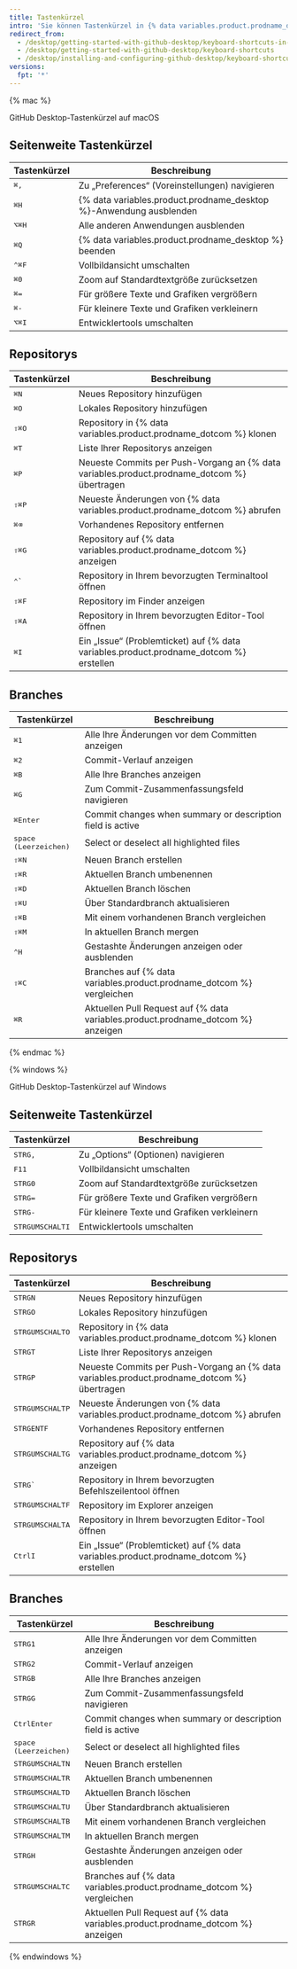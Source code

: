 ```yaml
---
title: Tastenkürzel
intro: 'Sie können Tastenkürzel in {% data variables.product.prodname_desktop %} verwenden.'
redirect_from:
  - /desktop/getting-started-with-github-desktop/keyboard-shortcuts-in-github-desktop/
  - /desktop/getting-started-with-github-desktop/keyboard-shortcuts
  - /desktop/installing-and-configuring-github-desktop/keyboard-shortcuts
versions:
  fpt: '*'
---
```


{% mac %}

GitHub Desktop-Tastenkürzel auf macOS

## Seitenweite Tastenkürzel

| Tastenkürzel                         | Beschreibung                                                       |
| ------------------------------------ | ------------------------------------------------------------------ |
| <kbd>⌘</kbd><kbd>,</kbd>             | Zu „Preferences“ (Voreinstellungen) navigieren                     |
| <kbd>⌘</kbd><kbd>H</kbd>             | {% data variables.product.prodname_desktop %}-Anwendung ausblenden |
| <kbd>⌥</kbd><kbd>⌘</kbd><kbd>H</kbd> | Alle anderen Anwendungen ausblenden                                |
| <kbd>⌘</kbd><kbd>Q</kbd>             | {% data variables.product.prodname_desktop %} beenden              |
| <kbd>⌃</kbd><kbd>⌘</kbd><kbd>F</kbd> | Vollbildansicht umschalten                                         |
| <kbd>⌘</kbd><kbd>0</kbd>             | Zoom auf Standardtextgröße zurücksetzen                            |
| <kbd>⌘</kbd><kbd>=</kbd>             | Für größere Texte und Grafiken vergrößern                          |
| <kbd>⌘</kbd><kbd>-</kbd>             | Für kleinere Texte und Grafiken verkleinern                        |
| <kbd>⌥</kbd><kbd>⌘</kbd><kbd>I</kbd> | Entwicklertools umschalten                                         |

## Repositorys

| Tastenkürzel                         | Beschreibung                                                                                |
| ------------------------------------ | ------------------------------------------------------------------------------------------- |
| <kbd>⌘</kbd><kbd>N</kbd>             | Neues Repository hinzufügen                                                                 |
| <kbd>⌘</kbd><kbd>O</kbd>             | Lokales Repository hinzufügen                                                               |
| <kbd>⇧</kbd><kbd>⌘</kbd><kbd>O</kbd> | Repository in {% data variables.product.prodname_dotcom %} klonen                           |
| <kbd>⌘</kbd><kbd>T</kbd>             | Liste Ihrer Repositorys anzeigen                                                            |
| <kbd>⌘</kbd><kbd>P</kbd>             | Neueste Commits per Push-Vorgang an {% data variables.product.prodname_dotcom %} übertragen |
| <kbd>⇧</kbd><kbd>⌘</kbd><kbd>P</kbd> | Neueste Änderungen von {% data variables.product.prodname_dotcom %} abrufen                 |
| <kbd>⌘</kbd><kbd>⌫</kbd>             | Vorhandenes Repository entfernen                                                            |
| <kbd>⇧</kbd><kbd>⌘</kbd><kbd>G</kbd> | Repository auf {% data variables.product.prodname_dotcom %} anzeigen                        |
| <kbd>⌃</kbd><kbd>&grave;</kbd>       | Repository in Ihrem bevorzugten Terminaltool öffnen                                         |
| <kbd>⇧</kbd><kbd>⌘</kbd><kbd>F</kbd> | Repository im Finder anzeigen                                                               |
| <kbd>⇧</kbd><kbd>⌘</kbd><kbd>A</kbd> | Repository in Ihrem bevorzugten Editor-Tool öffnen                                          |
| <kbd>⌘</kbd><kbd>I</kbd>             | Ein „Issue“ (Problemticket) auf {% data variables.product.prodname_dotcom %} erstellen      |

## Branches

| Tastenkürzel                         | Beschreibung                                                                     |
| ------------------------------------ | -------------------------------------------------------------------------------- |
| <kbd>⌘</kbd><kbd>1</kbd>             | Alle Ihre Änderungen vor dem Committen anzeigen                                  |
| <kbd>⌘</kbd><kbd>2</kbd>             | Commit-Verlauf anzeigen                                                          |
| <kbd>⌘</kbd><kbd>B</kbd>             | Alle Ihre Branches anzeigen                                                      |
| <kbd>⌘</kbd><kbd>G</kbd>             | Zum Commit-Zusammenfassungsfeld navigieren                                       |
| <kbd>⌘</kbd><kbd>Enter</kbd>         | Commit changes when summary or description field is active                       |
| <kbd>space (Leerzeichen)</kbd>       | Select or deselect all highlighted files                                         |
| <kbd>⇧</kbd><kbd>⌘</kbd><kbd>N</kbd> | Neuen Branch erstellen                                                           |
| <kbd>⇧</kbd><kbd>⌘</kbd><kbd>R</kbd> | Aktuellen Branch umbenennen                                                      |
| <kbd>⇧</kbd><kbd>⌘</kbd><kbd>D</kbd> | Aktuellen Branch löschen                                                         |
| <kbd>⇧</kbd><kbd>⌘</kbd><kbd>U</kbd> | Über Standardbranch aktualisieren                                                |
| <kbd>⇧</kbd><kbd>⌘</kbd><kbd>B</kbd> | Mit einem vorhandenen Branch vergleichen                                         |
| <kbd>⇧</kbd><kbd>⌘</kbd><kbd>M</kbd> | In aktuellen Branch mergen                                                       |
| <kbd>⌃</kbd><kbd>H</kbd>             | Gestashte Änderungen anzeigen oder ausblenden                                    |
| <kbd>⇧</kbd><kbd>⌘</kbd><kbd>C</kbd> | Branches auf {% data variables.product.prodname_dotcom %} vergleichen            |
| <kbd>⌘</kbd><kbd>R</kbd>             | Aktuellen Pull Request auf {% data variables.product.prodname_dotcom %} anzeigen |

{% endmac %}

{% windows %}

GitHub Desktop-Tastenkürzel auf Windows

## Seitenweite Tastenkürzel

| Tastenkürzel                                   | Beschreibung                                |
| ---------------------------------------------- | ------------------------------------------- |
| <kbd>STRG</kbd><kbd>,</kbd>                    | Zu „Options“ (Optionen) navigieren          |
| <kbd>F11</kbd>                                 | Vollbildansicht umschalten                  |
| <kbd>STRG</kbd><kbd>0</kbd>                    | Zoom auf Standardtextgröße zurücksetzen     |
| <kbd>STRG</kbd><kbd>=</kbd>                    | Für größere Texte und Grafiken vergrößern   |
| <kbd>STRG</kbd><kbd>-</kbd>                    | Für kleinere Texte und Grafiken verkleinern |
| <kbd>STRG</kbd><kbd>UMSCHALT</kbd><kbd>I</kbd> | Entwicklertools umschalten                  |

## Repositorys

| Tastenkürzel                                   | Beschreibung                                                                                |
| ---------------------------------------------- | ------------------------------------------------------------------------------------------- |
| <kbd>STRG</kbd><kbd>N</kbd>                    | Neues Repository hinzufügen                                                                 |
| <kbd>STRG</kbd><kbd>O</kbd>                    | Lokales Repository hinzufügen                                                               |
| <kbd>STRG</kbd><kbd>UMSCHALT</kbd><kbd>O</kbd> | Repository in {% data variables.product.prodname_dotcom %} klonen                           |
| <kbd>STRG</kbd><kbd>T</kbd>                    | Liste Ihrer Repositorys anzeigen                                                            |
| <kbd>STRG</kbd><kbd>P</kbd>                    | Neueste Commits per Push-Vorgang an {% data variables.product.prodname_dotcom %} übertragen |
| <kbd>STRG</kbd><kbd>UMSCHALT</kbd><kbd>P</kbd> | Neueste Änderungen von {% data variables.product.prodname_dotcom %} abrufen                 |
| <kbd>STRG</kbd><kbd>ENTF</kbd>                 | Vorhandenes Repository entfernen                                                            |
| <kbd>STRG</kbd><kbd>UMSCHALT</kbd><kbd>G</kbd> | Repository auf {% data variables.product.prodname_dotcom %} anzeigen                        |
| <kbd>STRG</kbd><kbd>&grave;</kbd>              | Repository in Ihrem bevorzugten Befehlszeilentool öffnen                                    |
| <kbd>STRG</kbd><kbd>UMSCHALT</kbd><kbd>F</kbd> | Repository im Explorer anzeigen                                                             |
| <kbd>STRG</kbd><kbd>UMSCHALT</kbd><kbd>A</kbd> | Repository in Ihrem bevorzugten Editor-Tool öffnen                                          |
| <kbd>Ctrl</kbd><kbd>I</kbd>                    | Ein „Issue“ (Problemticket) auf {% data variables.product.prodname_dotcom %} erstellen      |

## Branches

| Tastenkürzel                                   | Beschreibung                                                                     |
| ---------------------------------------------- | -------------------------------------------------------------------------------- |
| <kbd>STRG</kbd><kbd>1</kbd>                    | Alle Ihre Änderungen vor dem Committen anzeigen                                  |
| <kbd>STRG</kbd><kbd>2</kbd>                    | Commit-Verlauf anzeigen                                                          |
| <kbd>STRG</kbd><kbd>B</kbd>                    | Alle Ihre Branches anzeigen                                                      |
| <kbd>STRG</kbd><kbd>G</kbd>                    | Zum Commit-Zusammenfassungsfeld navigieren                                       |
| <kbd>Ctrl</kbd><kbd>Enter</kbd>                | Commit changes when summary or description field is active                       |
| <kbd>space (Leerzeichen)</kbd>                 | Select or deselect all highlighted files                                         |
| <kbd>STRG</kbd><kbd>UMSCHALT</kbd><kbd>N</kbd> | Neuen Branch erstellen                                                           |
| <kbd>STRG</kbd><kbd>UMSCHALT</kbd><kbd>R</kbd> | Aktuellen Branch umbenennen                                                      |
| <kbd>STRG</kbd><kbd>UMSCHALT</kbd><kbd>D</kbd> | Aktuellen Branch löschen                                                         |
| <kbd>STRG</kbd><kbd>UMSCHALT</kbd><kbd>U</kbd> | Über Standardbranch aktualisieren                                                |
| <kbd>STRG</kbd><kbd>UMSCHALT</kbd><kbd>B</kbd> | Mit einem vorhandenen Branch vergleichen                                         |
| <kbd>STRG</kbd><kbd>UMSCHALT</kbd><kbd>M</kbd> | In aktuellen Branch mergen                                                       |
| <kbd>STRG</kbd><kbd>H</kbd>                    | Gestashte Änderungen anzeigen oder ausblenden                                    |
| <kbd>STRG</kbd><kbd>UMSCHALT</kbd><kbd>C</kbd> | Branches auf {% data variables.product.prodname_dotcom %} vergleichen            |
| <kbd>STRG</kbd><kbd>R</kbd>                    | Aktuellen Pull Request auf {% data variables.product.prodname_dotcom %} anzeigen |

{% endwindows %}
